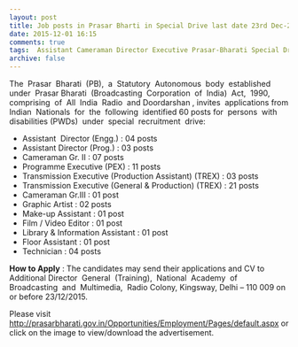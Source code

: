```yaml
---
layout: post
title: Job posts in Prasar Bharti in Special Drive last date 23rd Dec-2015   
date: 2015-12-01 16:15
comments: true
tags:  Assistant Cameraman Director Executive Prasar-Bharati Special Drive Technician 
archive: false
---
```

The  Prasar  Bharati  (PB),  a  Statutory  Autonomous  body  established  under  Prasar Bharati  (Broadcasting  Corporation  of  India)  Act,  1990, comprising  of  All  India  Radio  and Doordarshan , invites  applications from Indian  Nationals  for  the  following  identified 60 posts for  persons  with  disabilities (PWDs)  under  special  recruitment  drive: 

- Assistant  Director (Engg.) : 04 posts
- Assistant Director (Prog.) : 03 posts
- Cameraman Gr. II : 07 posts 
- Programme Executive (PEX) : 11 posts
- Transmission Executive (Production Assistant) (TREX) : 03 posts
- Transmission Executive (General & Production) (TREX) : 21 posts
- Cameraman Gr.III : 01 post
- Graphic Artist : 02 posts
- Make-up Assistant : 01 post
- Film / Video Editor : 01 post
- Library & Information Assistant : 01 post
- Floor Assistant : 01 post
- Technician : 04 posts 

**How to Apply** : The candidates may send their applications and CV to  Additional Director  General  (Training),  National  Academy  of  Broadcasting  and  Multimedia,  Radio Colony, Kingsway, Delhi – 110 009 on or before 23/12/2015. 


Please visit <http://prasarbharati.gov.in/Opportunities/Employment/Pages/default.aspx> or click on the image to view/download the advertisement.







